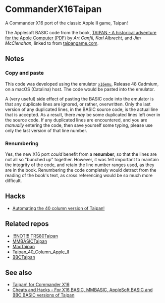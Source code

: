 # CommanderX16Taipan

A Commander X16 port of the classic Apple II game, Taipan!

The Applesoft BASIC code from the book,  [TAIPAN - A historical adventure for the Apple Computer (PDF)][1] by *Art Canfil*, *Karl Albrecht*, and *Jim McClenahan*, linked to from [taipangame.com][2].

## Notes

### Copy and paste

This code was developed using the emulator [`x16emu`](https://github.com/x16community/x16-emulator), Release 48 Cadmium, on a macOS (Catalina) host. The code would be pasted into the emulator. 

A (very useful) side effect of pasting the BASIC code into the emulator is that any duplicate lines are ignored, or rather, overwritten. Only the last version of any duplicated lines, in the BASIC source code, is the actual line that is accepted. As a result, there *may* be some duplicated lines left over in the source code. If any duplicated lines are encountered, and you are *manually* entering the code, then save yourself some typing, please use only the last version of that line number.

### Renumbering

Yes, the new X16 port *could* benefit from a **renumber**, so that the lines are not all so "bunched up" together. However, it was felt important to maintain the integrity of the code, and retain the line number ranges used, as they are in the book. Renumbering the code completely would detract from the reading of the book's text, as cross referencing would be so much more difficult.  

## Hacks

 - [Automating the 40 column version of Taipan!](https://github.com/greenonline/TRS80Taipan/edit/main/Misc/Automating/README.md)

## Related repos

 - [!!!NOT!!! TRS80Taipan](https://github.com/greenonline/TRS80Taipan)
 - [MMBASICTaipan](https://github.com/greenonline/MMBASICTaipan)
 - [MacTaipan](https://github.com/greenonline/MacTaipan)
 - [Taipan_40_Column_Apple_II](https://github.com/greenonline/Taipan_40_Column_Apple_II)
 - [BBCTaipan](https://github.com/greenonline/BBCTaipan)

## See also

 - [Taipan! for Commander X16](https://gr33nonline.wordpress.com/2025/08/17/taipan-for-commander-x16/)
 - [Cheats and Hacks - For X16 BASIC, MMBASIC, AppleSoft BASIC and BBC BASIC versions of Taipan](https://gr33nonline.wordpress.com/2025/06/24/automating-40-column-taipan/)


  [1]: https://taipangame.com/pdf/TaipanAHistoricalAdventureForTheAppleComputerAppleIIEdition.pdf
  [2]: https://taipangame.com/
